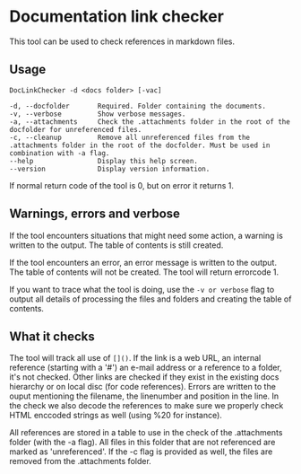 # Documentation link checker

This tool can be used to check references in markdown files.

## Usage

```text
DocLinkChecker -d <docs folder> [-vac]

-d, --docfolder       Required. Folder containing the documents.
-v, --verbose         Show verbose messages.
-a, --attachments     Check the .attachments folder in the root of the docfolder for unreferenced files.
-c, --cleanup         Remove all unreferenced files from the .attachments folder in the root of the docfolder. Must be used in combination with -a flag.
--help                Display this help screen.
--version             Display version information.
```

If normal return code of the tool is 0, but on error it returns 1.

## Warnings, errors and verbose

If the tool encounters situations that might need some action, a warning is written to the output. The table of contents is still created.

If the tool encounters an error, an error message is written to the output. The table of contents will not be created. The tool will return errorcode 1.

If you want to trace what the tool is doing, use the `-v or verbose` flag to output all details of processing the files and folders and creating the table of contents.

## What it checks

The tool will track all use of `[]()`. If the link is a web URL, an internal reference (starting with a '#') an e-mail address or a reference to a folder, it's not checked. Other links are checked if they exist in the existing docs hierarchy or on local disc (for code references). Errors are written to the ouput mentioning the filename, the linenumber and position in the line. In the check we also decode the references to make sure we properly check HTML enccoded strings as well (using %20 for instance).

All references are stored in a table to use in the check of the .attachments folder (with the -a flag). All files in this folder that are not referenced are marked as 'unreferenced'. If the -c flag is provided as well, the files are removed from the .attachments folder.
